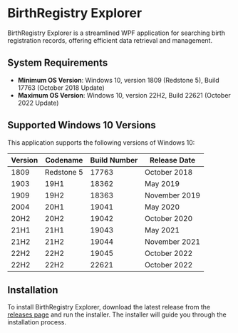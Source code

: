 # BirthRegistry Explorer

BirthRegistry Explorer is a streamlined WPF application for searching birth registration records, offering efficient data retrieval and management.

## System Requirements

- **Minimum OS Version**: Windows 10, version 1809 (Redstone 5), Build 17763 (October 2018 Update)
- **Maximum OS Version**: Windows 10, version 22H2, Build 22621 (October 2022 Update)

## Supported Windows 10 Versions

This application supports the following versions of Windows 10:

| Version     | Codename    | Build Number | Release Date       |
|-------------|-------------|--------------|--------------------|
| 1809        | Redstone 5  | 17763        | October 2018       |
| 1903        | 19H1        | 18362        | May 2019           |
| 1909        | 19H2        | 18363        | November 2019      |
| 2004        | 20H1        | 19041        | May 2020           |
| 20H2        | 20H2        | 19042        | October 2020       |
| 21H1        | 21H1        | 19043        | May 2021           |
| 21H2        | 21H2        | 19044        | November 2021      |
| 22H2        | 22H2        | 19045        | October 2022       |
| 22H2        | 22H2        | 22621        | October 2022       |

## Installation

To install BirthRegistry Explorer, download the latest release from the [releases page](https://github.com/rumanprodhan/bdris/releases) and run the installer. The installer will guide you through the installation process.
